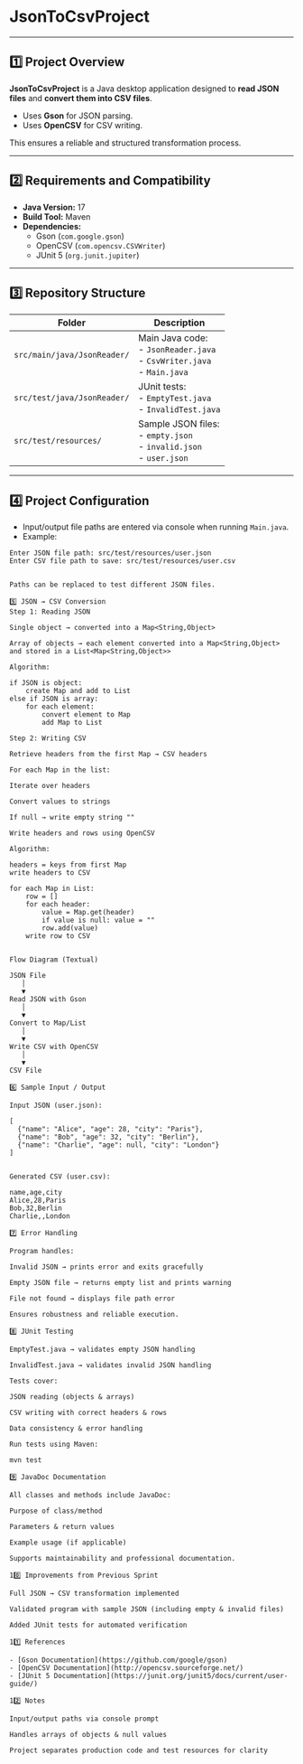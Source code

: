 # JsonToCsvProject

---

## 1️⃣ Project Overview
**JsonToCsvProject** is a Java desktop application designed to **read JSON files** and **convert them into CSV files**.

- Uses **Gson** for JSON parsing.
- Uses **OpenCSV** for CSV writing.

This ensures a reliable and structured transformation process.

---

## 2️⃣ Requirements and Compatibility

- **Java Version:** 17
- **Build Tool:** Maven
- **Dependencies:**
    - Gson (`com.google.gson`)
    - OpenCSV (`com.opencsv.CSVWriter`)
    - JUnit 5 (`org.junit.jupiter`)

---

## 3️⃣ Repository Structure

| Folder | Description |
|--------|-------------|
| `src/main/java/JsonReader/` | Main Java code:<br>- `JsonReader.java`<br>- `CsvWriter.java`<br>- `Main.java` |
| `src/test/java/JsonReader/` | JUnit tests:<br>- `EmptyTest.java`<br>- `InvalidTest.java` |
| `src/test/resources/` | Sample JSON files:<br>- `empty.json`<br>- `invalid.json`<br>- `user.json` |

---

## 4️⃣ Project Configuration

- Input/output file paths are entered via console when running `Main.java`.
- Example:
```text
Enter JSON file path: src/test/resources/user.json
Enter CSV file path to save: src/test/resources/user.csv


Paths can be replaced to test different JSON files.

5️⃣ JSON → CSV Conversion
Step 1: Reading JSON

Single object → converted into a Map<String,Object>

Array of objects → each element converted into a Map<String,Object> and stored in a List<Map<String,Object>>

Algorithm:

if JSON is object:
    create Map and add to List
else if JSON is array:
    for each element:
        convert element to Map
        add Map to List

Step 2: Writing CSV

Retrieve headers from the first Map → CSV headers

For each Map in the list:

Iterate over headers

Convert values to strings

If null → write empty string ""

Write headers and rows using OpenCSV

Algorithm:

headers = keys from first Map
write headers to CSV

for each Map in List:
    row = []
    for each header:
        value = Map.get(header)
        if value is null: value = ""
        row.add(value)
    write row to CSV


Flow Diagram (Textual)

JSON File
   │
   ▼
Read JSON with Gson
   │
   ▼
Convert to Map/List
   │
   ▼
Write CSV with OpenCSV
   │
   ▼
CSV File

6️⃣ Sample Input / Output

Input JSON (user.json):

[
  {"name": "Alice", "age": 28, "city": "Paris"},
  {"name": "Bob", "age": 32, "city": "Berlin"},
  {"name": "Charlie", "age": null, "city": "London"}
]


Generated CSV (user.csv):

name,age,city
Alice,28,Paris
Bob,32,Berlin
Charlie,,London

7️⃣ Error Handling

Program handles:

Invalid JSON → prints error and exits gracefully

Empty JSON file → returns empty list and prints warning

File not found → displays file path error

Ensures robustness and reliable execution.

8️⃣ JUnit Testing

EmptyTest.java → validates empty JSON handling

InvalidTest.java → validates invalid JSON handling

Tests cover:

JSON reading (objects & arrays)

CSV writing with correct headers & rows

Data consistency & error handling

Run tests using Maven:

mvn test

9️⃣ JavaDoc Documentation

All classes and methods include JavaDoc:

Purpose of class/method

Parameters & return values

Example usage (if applicable)

Supports maintainability and professional documentation.

10️⃣ Improvements from Previous Sprint

Full JSON → CSV transformation implemented

Validated program with sample JSON (including empty & invalid files)

Added JUnit tests for automated verification

11️⃣ References

- [Gson Documentation](https://github.com/google/gson)  
- [OpenCSV Documentation](http://opencsv.sourceforge.net/)  
- [JUnit 5 Documentation](https://junit.org/junit5/docs/current/user-guide/)

12️⃣ Notes

Input/output paths via console prompt

Handles arrays of objects & null values

Project separates production code and test resources for clarity